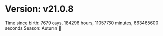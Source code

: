 # Version: v21.0.8
Time since birth: 7679 days, 184296 hours, 11057760 minutes, 663465600 seconds
Season: Autumn 🍁
